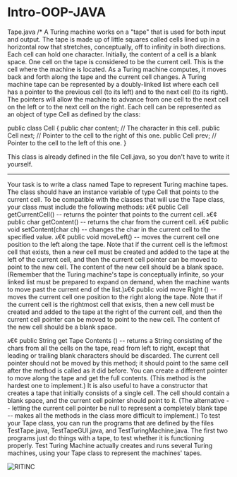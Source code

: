 # Intro-OOP-JAVA
Tape.java
/*
A Turing machine works on a "tape" that is used for both input and output. The tape is made up of little squares called cells lined up in a horizontal row that stretches, conceptually, off to infinity in both directions. Each cell can hold one character. Initially, the content of a cell is a blank space. One cell on the tape is considered to be the current cell. This is the cell where the machine is located. As a Turing machine computes, it moves back and forth along the tape and the current cell changes.
A Turing machine tape can be represented by a doubly-linked list where each cell has a pointer to the previous cell (to its left) and to the next cell (to its right). The pointers will allow the machine to advance from one cell to the next cell on the left or to the next cell on the right. Each cell can be represented as an object of type Cell as defined by the class:

public class Cell {
public char content; // The character in this cell.
public Cell next; // Pointer to the cell to the right of this one.
public Cell prev; // Pointer to the cell to the left of this one.
}

This class is already defined in the file Cell.java, so you don't have to write it yourself.
________________________________________
Your task is to write a class named Tape to represent Turing machine tapes. The class should have an instance variable of type Cell that points to the current cell. To be compatible with the classes that will use the Tape class, your class must include the following methods:
ג€¢ public Cell getCurrentCell() -- returns the pointer that points to the current cell.
ג€¢ public char getContent() -- returns the char from the current cell.
ג€¢ public void setContent(char ch) -- changes the char in the current cell to the specified value.
ג€¢ public void moveLeft() -- moves the current cell one position to the left along the tape. Note that if the current cell is the leftmost cell that exists, then a new cell must be created and added to the tape at the left of the current cell, and then the current cell pointer can be moved to point to the new cell. The content of the new cell should be a blank space. (Remember that the Turing machine's tape is conceptually infinite, so your linked list must be prepared to expand on demand, when the machine wants to move past the current end of the list.)ג€¢ public void move Right () -- moves the current cell one position to the right along the tape. Note that if the current cell is the rightmost cell that exists, then a new cell must be created and added to the tape at the right of the current cell, and then the current cell pointer can be moved to point to the new cell. The content of the new cell should be a blank space.

ג€¢ public String get Tape Contents () -- returns a String consisting of the chars from all the cells on the tape, read from left to right, except that leading or trailing blank characters should be discarded. The current cell pointer should not be moved by this method; it should point to the same cell after the method is called as it did before. You can create a different pointer to move along the tape and get the full contents. (This method is the hardest one to implement.)
It is also useful to have a constructor that creates a tape that initially consists of a single cell. The cell should contain a blank space, and the current cell pointer should point to it. (The alternative -- letting the current cell pointer be null to represent a completely blank tape -- makes all the methods in the class more difficult to implement.)
To test your Tape class, you can run the programs that are defined by the files TestTape.java, TestTapeGUI.java, and TestTuringMachine.java. The first two programs just do things with a tape, to test whether it is functioning properly. Test Turing Machine actually creates and runs several Turing machines, using your Tape class to represent the machines' tapes.


![RITINC](https://user-images.githubusercontent.com/64193583/131708670-592955a0-8615-4c29-a205-b03cdbf2ec3a.PNG)

